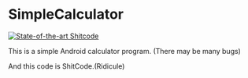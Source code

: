 # SimpleCalculator
[![State-of-the-art Shitcode](https://img.shields.io/static/v1?label=State-of-the-art&message=Shitcode&color=7B5804)](https://github.com/ftpmsgx/SimpleCalculator)
 
This is a simple Android calculator program. (There may be many bugs)
 
And this code is ShitCode.(Ridicule)

